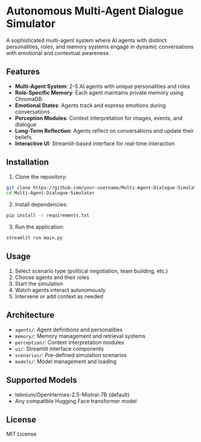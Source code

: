 # Autonomous Multi-Agent Dialogue Simulator

A sophisticated multi-agent system where AI agents with distinct personalities, roles, and memory systems engage in dynamic conversations with emotional and contextual awareness.

## Features

- **Multi-Agent System**: 2-5 AI agents with unique personalities and roles
- **Role-Specific Memory**: Each agent maintains private memory using ChromaDB
- **Emotional States**: Agents track and express emotions during conversations
- **Perception Modules**: Context interpretation for images, events, and dialogue
- **Long-Term Reflection**: Agents reflect on conversations and update their beliefs
- **Interactive UI**: Streamlit-based interface for real-time interaction

## Installation

1. Clone the repository:
```bash
git clone https://github.com/your-username/Multi-Agent-Dialogue-Simulator.git
cd Multi-Agent-Dialogue-Simulator
```

2. Install dependencies:
```bash
pip install -r requirements.txt
```

3. Run the application:
```bash
streamlit run main.py
```

## Usage

1. Select scenario type (political negotiation, team building, etc.)
2. Choose agents and their roles
3. Start the simulation
4. Watch agents interact autonomously
5. Intervene or add context as needed

## Architecture

- `agents/`: Agent definitions and personalities
- `memory/`: Memory management and retrieval systems
- `perception/`: Context interpretation modules
- `ui/`: Streamlit interface components
- `scenarios/`: Pre-defined simulation scenarios
- `models/`: Model management and loading

## Supported Models

- teknium/OpenHermes-2.5-Mistral-7B (default)
- Any compatible Hugging Face transformer model

## License

MIT License
